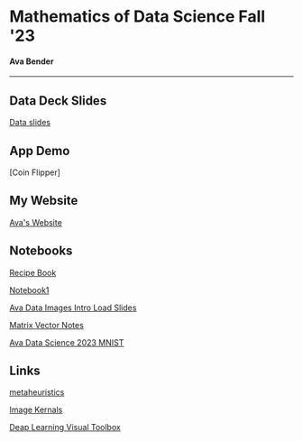 # Mathematics of Data Science Fall '23

#### Ava Bender

<hr>


## Data Deck Slides

[Data slides](https://docs.google.com/presentation/d/1haspTDMDRBqYV1HqobesPBlry8xl7h2aeaOQMy7J5P0/edit#slide=id.g1e5fe554c45_0_175)

## App Demo

[Coin Flipper]


## My Website

[Ava's Website](https://abender2022.github.io/Data_Website/index.html)




## Notebooks

[Recipe Book](https://colab.research.google.com/drive/1u8j-W_AFuglqqJQtI6T3KohwK8-1hf4h?usp=sharing)

[Notebook1](https://colab.research.google.com/drive/1jTwaVjYUuwJ2SG0snIc25zsO82BZZUpg?usp=sharing)

[Ava Data Images Intro Load Slides](https://colab.research.google.com/drive/1MIozHHBE-MU3d4H6ef08YUZWMiPRDUZ2?usp=sharing)

[Matrix Vector Notes](https://colab.research.google.com/drive/1J9-YxZhu84OWo7jQGtaxj-9-S05dN-2Q?usp=sharing)

[Ava Data Science 2023 MNIST](https://colab.research.google.com/drive/1K92t60sFLLO_NutmmrRgXVnC2oES7ZND?usp=sharing)



## Links


[metaheuristics](https://en.wikipedia.org/wiki/List_of_metaphor-based_metaheuristics)

[Image Kernals](https://setosa.io/ev/image-kernels/#:~:text=An%20image%20kernel%20is%20a,important%20portions%20of%20an%20image.)

[Deap Learning Visual Toolbox](https://www.youtube.com/watch?v=AgkfIQ4IGaM)




